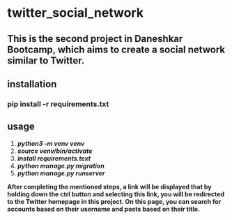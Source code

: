 # twitter_social_network
## This is the second project in Daneshkar Bootcamp, which aims to create a social network similar to Twitter.


## **installation**
### **pip install -r requirements.txt**


## **usage**
1. **_python3 -m venv venv_**
2. **_source venv/bin/activate_**
3. **_install requirements.text_**
4. **_python manage.py migration_**
5. **_python manage.py runserver_**


**After completing the mentioned steps, a link will be displayed that by holding down the ctrl button and selecting this link, you will be redirected to the Twitter homepage in this project. On this page, you can search for accounts based on their username and posts based on their title.**





